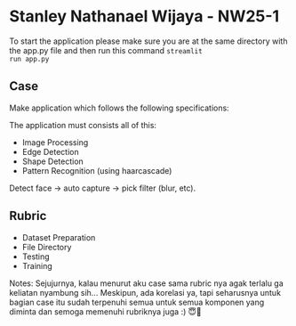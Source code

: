 # Stanley Nathanael Wijaya - NW25-1

To start the application please make sure you are at the same directory with the app.py file and then run this command
<code>streamlit run app.py</code>

## Case

Make application which follows the following specifications:

The application must consists all of this:
- Image Processing
- Edge Detection
- Shape Detection
- Pattern Recognition (using haarcascade)

Detect face -> auto capture -> pick filter (blur, etc).

## Rubric

- Dataset Preparation
- File Directory
- Testing
- Training

Notes:
Sejujurnya, kalau menurut aku case sama rubric nya agak terlalu ga keliatan nyambung sih... Meskipun, ada korelasi ya, tapi seharusnya untuk bagian case itu sudah terpenuhi semua untuk semua komponen yang diminta dan semoga memenuhi rubriknya juga :) 😇🙏